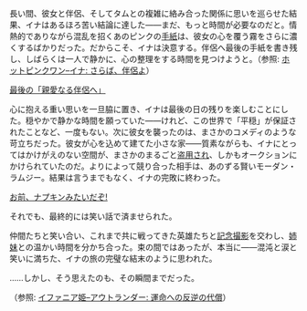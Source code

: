 <!-- title: NinoIna -->
<!-- status: 生存 -->

長い間、彼女と伴侶、そしてタムとの複雑に絡み合った関係に思いを巡らせた結果、イナはあるほろ苦い結論に達した――まだ、もっと時間が必要なのだと。情熱的でありながら混乱を招くあのピンクの[手紙](https://www.youtube.com/live/PoM6ETBlOVY?t=205)は、彼女の心を覆う霧をさらに濃くするばかりだった。だからこそ、イナは決意する。伴侶へ最後の手紙を書き残し、しばらくは一人で静かに、心の整理をする時間を見つけようと。（参照: [ホットピンクワン–イナ: さらば、伴侶よ](#edge:ina-irys)）

[最後の「親愛なる伴侶へ」](#embed:https://www.youtube.com/live/PoM6ETBlOVY?t=723)

心に抱える重い思いを一旦脇に置き、イナは最後の日の残りを楽しむことにした。穏やかで静かな時間を願っていた――けれど、この世界で「平穏」が保証されたことなど、一度もない。次に彼女を襲ったのは、まさかのコメディのような苛立ちだった。彼女が心を込めて建てた小さな家――質素ながらも、イナにとってはかけがえのない空間が、まさかのまるごと[盗用され](https://www.youtube.com/live/PoM6ETBlOVY?t=1756)、しかもオークションにかけられていたのだ。よりによって競り合った相手は、あのずる賢いモーダン・ラムジー。結果は言うまでもなく、イナの完敗に終わった。

[お前、ナプキンみたいだぞ!](#embed:https://www.youtube.com/live/PoM6ETBlOVY?t=2015)

それでも、最終的には笑い話で済ませられた。

仲間たちと笑い合い、これまで共に戦ってきた英雄たちと[記念撮影](https://www.youtube.com/live/PoM6ETBlOVY?t=2275)を交わし、[姉妹](https://www.youtube.com/live/PoM6ETBlOVY?t=4638)との温かい時間を分かち合った。束の間ではあったが、本当に――混沌と涙と笑いに満ちた、イナの旅の完璧な結末のように思われた。

……しかし、そう思えたのも、その瞬間までだった。

（参照: [イファニア姫–アウトランダー: 運命への反逆の代償](#edge:iphania-outlander)）